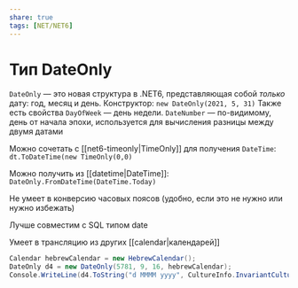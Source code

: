```yaml
---
share: true
tags: [NET/NET6]
---
```

# Тип DateOnly
`DateOnly` — это новая структура в .NET6, представляющая собой _только_ дату: год, месяц и день. 
Конструктор:  `new DateOnly(2021, 5, 31)`
Также есть свойства 
`DayOfWeek` — день недели.
`DateNumber` — по-видимому, день от начала эпохи, используется для вычисления разницы между двумя датами

Можно сочетать с [[net6-timeonly|TimeOnly]] для получения `DateTime`: `dt.ToDateTime(new TimeOnly(0,0)`

Можно получить из [[datetime|DateTime]]:
`DateOnly.FromDateTime(DateTime.Today)`

Не умеет в конверсию часовых поясов (удобно, если это не нужно или нужно избежать)

Лучше совместим с SQL типом date

Умеет в трансляцию из других [[calendar|календарей]]
```csharp
Calendar hebrewCalendar = new HebrewCalendar();
DateOnly d4 = new DateOnly(5781, 9, 16, hebrewCalendar);                   // 16 сивана 5781 г.
Console.WriteLine(d4.ToString("d MMMM yyyy", CultureInfo.InvariantCulture)); // 27 ма
```
